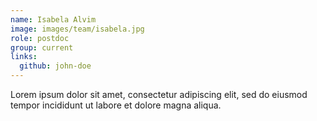 ```yaml
---
name: Isabela Alvim
image: images/team/isabela.jpg
role: postdoc
group: current
links:
  github: john-doe
---
```


Lorem ipsum dolor sit amet, consectetur adipiscing elit, sed do eiusmod tempor incididunt ut labore et dolore magna aliqua.
